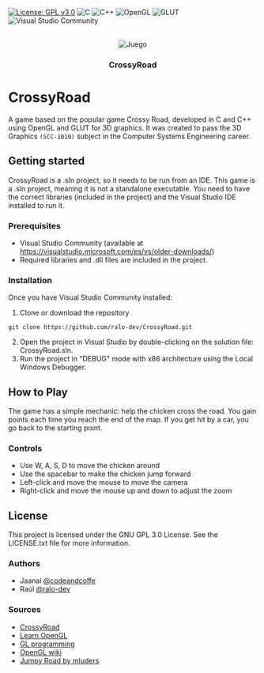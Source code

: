 <div id="top"></div>

<!-- PROJECT SHIELDS -->
<!--
*** I'm using markdown "reference style" links for readability.
*** Reference links are enclosed in brackets [ ] instead of parentheses ( ).
*** See the bottom of this document for the declaration of the reference variables
*** for contributors-url, forks-url, etc. This is an optional, concise syntax you may use.
*** https://www.markdownguide.org/basic-syntax/#reference-style-links
-->
[![License: GPL v3.0](https://img.shields.io/badge/License-GPL%20v3.0-blue.svg)](https://www.gnu.org/licenses/gpl-3.0)
![C](https://img.shields.io/badge/Language-C-blue)
![C++](https://img.shields.io/badge/Language-C++-blue)
![OpenGL](https://img.shields.io/badge/Technology-OpenGL-red)
![GLUT](https://img.shields.io/badge/Technology-GLUT-red)
![Visual Studio Community](https://img.shields.io/badge/IDE-Visual%20Studio%20Community-blue)

<!-- PROJECT LOGO -->
<br />
<div align="center">
  <a https://github.com/Raul-Lopez-Cruz/CrossyRoad">
    <img src="imagenes/GAME.png" alt="Juego">
  </a>

  <h3 align="center">CrossyRoad</h3>
</div>


# CrossyRoad

A game based on the popular game Crossy Road, developed in C and C++ using OpenGL and GLUT for 3D graphics. It was created to pass the 3D Graphics `(SCC-1010)` subject in the Computer Systems Engineering career.


## Getting started
CrossyRoad is a .sln project, so it needs to be run from an IDE.
This game is a .sln project, meaning it is not a standalone executable. You need to have the correct libraries (included in the project) and the Visual Studio IDE installed to run it.

### Prerequisites
- Visual Studio Community (available at https://visualstudio.microsoft.com/es/vs/older-downloads/)
- Required libraries and .dll files are included in the project.

### Installation
Once you have Visual Studio Community installed:
1. Clone or download the repository
```
git clone https://github.com/ralo-dev/CrossyRoad.git
```
2. Open the project in Visual Studio by double-clicking on the solution file: CrossyRoad.sln.
3. Run the project in "DEBUG" mode with x86 architecture using the Local Windows Debugger.

## How to Play

The game has a simple mechanic: help the chicken cross the road. You gain points each time you reach the end of the map. If you get hit by a car, you go back to the starting point.

### Controls
- Use W, A, S, D to move the chicken around
- Use the spacebar to make the chicken jump forward
- Left-click and move the mouse to move the camera
- Right-click and move the mouse up and down to adjust the zoom

## License
This project is licensed under the GNU GPL 3.0 License. See the LICENSE.txt file for more information.

### Authors
- Jaanai [@codeandcoffe](https://github.com/codeandcoffe)
- Raúl [@ralo-dev](https://github.com/ralo-dev)

### Sources
- [CrossyRoad](https://www.crossyroad.com/)
- [Learn OpenGL](https://learnopengl.com/)
- [GL programming](https://www.glprogramming.com/red/index.html)
- [OpenGL wiki](https://www.khronos.org/opengl/wiki/OpenGL_Type)
- [Jumpy Road by mluders](https://github.com/mluders/jumpy-road)

